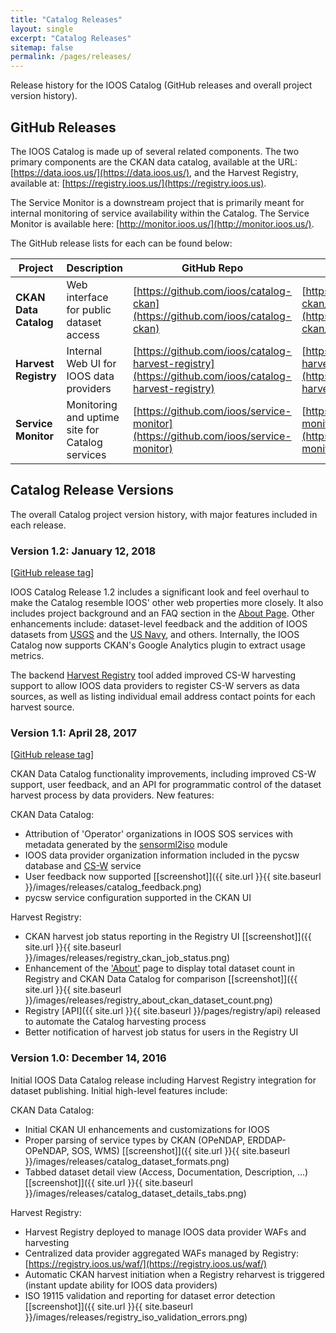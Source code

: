 ```yaml
---
title: "Catalog Releases"
layout: single
excerpt: "Catalog Releases"
sitemap: false
permalink: /pages/releases/
---
```

Release history for the IOOS Catalog (GitHub releases and overall project version history).


## GitHub Releases ##
The IOOS Catalog is made up of several related components.  The two primary components are the CKAN data catalog, available
at the URL: [https://data.ioos.us/](https://data.ioos.us/), and the Harvest Registry, available at:
[https://registry.ioos.us/](https://registry.ioos.us).  

The Service Monitor is a downstream project that is primarily
meant for internal monitoring of service availability within the Catalog.  The Service Monitor is available here:
[http://monitor.ioos.us/](http://monitor.ioos.us/).

The GitHub release lists for each can be found below:

|**Project**|**Description**|**GitHub Repo**|**GitHub Releases**|
|--------|---------|---------|---------|
|**CKAN Data Catalog**|Web interface for public dataset access|[https://github.com/ioos/catalog-ckan](https://github.com/ioos/catalog-ckan)|[https://github.com/ioos/catalog-ckan/releases](https://github.com/ioos/catalog-ckan/releases)|
|**Harvest Registry**|Internal Web UI for IOOS data providers|[https://github.com/ioos/catalog-harvest-registry](https://github.com/ioos/catalog-harvest-registry)|[https://github.com/ioos/catalog-harvest-registry/releases](https://github.com/ioos/catalog-harvest-registry/releases)|
|**Service Monitor**|Monitoring and uptime site for Catalog services|[https://github.com/ioos/service-monitor](https://github.com/ioos/service-monitor)|[https://github.com/ioos/service-monitor/releases](https://github.com/ioos/service-monitor/releases)|


## Catalog Release Versions ##
The overall Catalog project version history, with major features included in each release.


### Version 1.2: January 12, 2018 ###
[[GitHub release tag](https://github.com/ioos/catalog-ckan/releases/tag/1.2.0)]

IOOS Catalog Release 1.2 includes a significant look and feel overhaul to make the Catalog resemble IOOS' other web
properties more closely.  It also includes project background and an FAQ section in the [About Page](https://data.ioos.us/about).
Other enhancements include: dataset-level feedback and the addition of IOOS datasets from [USGS](https://data.ioos.us/organization/usgs)
and the [US Navy](https://data.ioos.us/organization/us-navy), and others.  Internally, the IOOS Catalog now supports
CKAN's Google Analytics plugin to extract usage metrics.

The backend [Harvest Registry](https://registry.ioos.us/) tool added improved CS-W harvesting support to allow IOOS data
providers to register CS-W servers as data sources, as well as listing individual email address contact points for each
harvest source.  


### Version 1.1: April 28, 2017 ###   
[[GitHub release tag](https://github.com/ioos/catalog-ckan/releases/tag/v0.1.1)]

CKAN Data Catalog functionality improvements, including improved CS-W support, user feedback, and an API for programmatic
control of the dataset harvest process by data providers.  New features:

CKAN Data Catalog:

- Attribution of 'Operator' organizations in IOOS SOS services with metadata generated by the
[sensorml2iso](https://github.com/ioos/sensorml2iso) module
- IOOS data provider organization information included in the pycsw database and
[CS-W](https://data.ioos.us/csw?request=GetCapabilities&service=CSW&version=2.0.2) service
- User feedback now supported
   [[screenshot]]({{ site.url }}{{ site.baseurl }}/images/releases/catalog_feedback.png)
- pycsw service configuration supported in the CKAN UI

Harvest Registry:

- CKAN harvest job status reporting in the Registry UI
    [[screenshot]]({{ site.url }}{{ site.baseurl }}/images/releases/registry_ckan_job_status.png)
- Enhancement of the ['About'](https://registry.ioos.us/about) page to display total dataset count in Registry and
CKAN Data Catalog for comparison
    [[screenshot]]({{ site.url }}{{ site.baseurl }}/images/releases/registry_about_ckan_dataset_count.png)
- Registry [API]({{ site.url }}{{ site.baseurl }}/pages/registry/api) released to automate the Catalog harvesting process
- Better notification of harvest job status for users in the Registry UI


### Version 1.0: December 14, 2016 ###
Initial IOOS Data Catalog release including Harvest Registry integration for dataset publishing.  Initial high-level
features include:

CKAN Data Catalog:

- Initial CKAN UI enhancements and customizations for IOOS
- Proper parsing of service types by CKAN (OPeNDAP, ERDDAP-OPeNDAP, SOS, WMS)
    [[screenshot]]({{ site.url }}{{ site.baseurl }}/images/releases/catalog_dataset_formats.png)
- Tabbed dataset detail view (Access, Documentation, Description, ...)
    [[screenshot]]({{ site.url }}{{ site.baseurl }}/images/releases/catalog_dataset_details_tabs.png)

Harvest Registry:

- Harvest Registry deployed to manage IOOS data provider WAFs and harvesting
- Centralized data provider aggregated WAFs managed by Registry: [https://registry.ioos.us/waf/](https://registry.ioos.us/waf/)
- Automatic CKAN harvest initiation when a Registry reharvest is triggered (instant update ability for IOOS data providers)
- ISO 19115 validation and reporting for dataset error detection
    [[screenshot]]({{ site.url }}{{ site.baseurl }}/images/releases/registry_iso_validation_errors.png)

